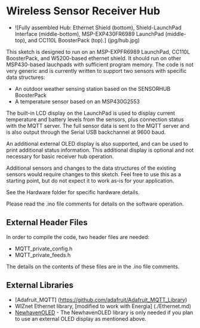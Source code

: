 Wireless Sensor Receiver Hub
============================

- ![Fully assembled Hub: Ethernet Shield (bottom), Shield-LaunchPad Interface (middle-bottom), MSP-EXP430FR6989 LaunchPad (middle-top), and CC110L BoosterPack (top).] (jpg/hub.jpg)

This sketch is designed to run on an MSP-EXPFR6989 LaunchPad, CC110L BoosterPack, and W5200-based ethernet shield. It should run on other MSP430-based lauchpads with sufficient program memory.
The code is not very generic and is currently written to support two sensors with specific data structures:
- An outdoor weather sensing station based on the SENSORHUB BoosterPack
- A temperature sensor based on an MSP430G2553

The built-in LCD display on the LaunchPad is used to display current temperature and battery levels from the sensors, plus connection status with the MQTT server. The full sensor data is sent to the MQTT server and is also output through the Serial USB backchannel at 9600 baud.

An additional external OLED display is also supported, and can be used to print additional status information. This additional display is optional and not necessary for basic receiver hub operation.

Additional sensors and changes to the data structures of the existing sensors would require changes to this sketch. Feel free to use this as a starting point, but do not expect it to work as-is for your application.

See the Hardware folder for specific hardware details.

Please read the .ino file comments for details on the software operation.

## External Header Files ##

In order to compile the code, two header files are needed:
* MQTT_private_config.h
* MQTT_private_feeds.h

The details on the contents of these files are in the .ino file comments.

## External Libraries ##
* [Adafruit_MQTT] (https://github.com/adafruit/Adafruit_MQTT_Library)
* WIZnet Ethernet library, [modified to work with Energia] (./Ethernet.md)
* [NewhavenOLED](https://gitlab.com/Andy4495/NewhavenOLED)
      - The NewhavenOLED library is only needed if you plan to use an external OLED
  display as mentioned above.
